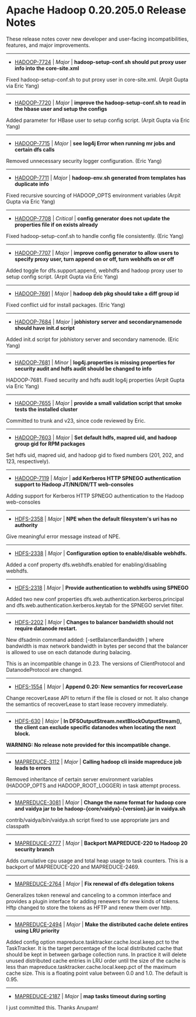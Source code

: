 
<!---
# Licensed to the Apache Software Foundation (ASF) under one
# or more contributor license agreements.  See the NOTICE file
# distributed with this work for additional information
# regarding copyright ownership.  The ASF licenses this file
# to you under the Apache License, Version 2.0 (the
# "License"); you may not use this file except in compliance
# with the License.  You may obtain a copy of the License at
#
#     http://www.apache.org/licenses/LICENSE-2.0
#
# Unless required by applicable law or agreed to in writing, software
# distributed under the License is distributed on an "AS IS" BASIS,
# WITHOUT WARRANTIES OR CONDITIONS OF ANY KIND, either express or implied.
# See the License for the specific language governing permissions and
# limitations under the License.
-->
# Apache Hadoop  0.20.205.0 Release Notes

These release notes cover new developer and user-facing incompatibilities, features, and major improvements.


---

* [HADOOP-7724](https://issues.apache.org/jira/browse/HADOOP-7724) | *Major* | **hadoop-setup-conf.sh should put proxy user info into the core-site.xml**

Fixed hadoop-setup-conf.sh to put proxy user in core-site.xml.  (Arpit Gupta via Eric Yang)


---

* [HADOOP-7720](https://issues.apache.org/jira/browse/HADOOP-7720) | *Major* | **improve the hadoop-setup-conf.sh to read in the hbase user and setup the configs**

Added parameter for HBase user to setup config script. (Arpit Gupta via Eric Yang)


---

* [HADOOP-7715](https://issues.apache.org/jira/browse/HADOOP-7715) | *Major* | **see log4j Error when running mr jobs and certain dfs calls**

Removed unnecessary security logger configuration. (Eric Yang)


---

* [HADOOP-7711](https://issues.apache.org/jira/browse/HADOOP-7711) | *Major* | **hadoop-env.sh generated from templates has duplicate info**

Fixed recursive sourcing of HADOOP\_OPTS environment variables (Arpit Gupta via Eric Yang)


---

* [HADOOP-7708](https://issues.apache.org/jira/browse/HADOOP-7708) | *Critical* | **config generator does not update the properties file if on exists already**

Fixed hadoop-setup-conf.sh to handle config file consistently.  (Eric Yang)


---

* [HADOOP-7707](https://issues.apache.org/jira/browse/HADOOP-7707) | *Major* | **improve config generator to allow users to specify proxy user, turn append on or off, turn webhdfs on or off**

Added toggle for dfs.support.append, webhdfs and hadoop proxy user to setup config script. (Arpit Gupta via Eric Yang)


---

* [HADOOP-7691](https://issues.apache.org/jira/browse/HADOOP-7691) | *Major* | **hadoop deb pkg should take a diff group id**

Fixed conflict uid for install packages. (Eric Yang)


---

* [HADOOP-7684](https://issues.apache.org/jira/browse/HADOOP-7684) | *Major* | **jobhistory server and secondarynamenode should have init.d script**

Added init.d script for jobhistory server and secondary namenode. (Eric Yang)


---

* [HADOOP-7681](https://issues.apache.org/jira/browse/HADOOP-7681) | *Minor* | **log4j.properties is missing properties for security audit and hdfs audit should be changed to info**

HADOOP-7681. Fixed security and hdfs audit log4j properties
(Arpit Gupta via Eric Yang)


---

* [HADOOP-7655](https://issues.apache.org/jira/browse/HADOOP-7655) | *Major* | **provide a small validation script that smoke tests the installed cluster**

Committed to trunk and v23, since code reviewed by Eric.


---

* [HADOOP-7603](https://issues.apache.org/jira/browse/HADOOP-7603) | *Major* | **Set default hdfs, mapred uid, and hadoop group gid for RPM packages**

Set hdfs uid, mapred uid, and hadoop gid to fixed numbers (201, 202, and 123, respectively).


---

* [HADOOP-7119](https://issues.apache.org/jira/browse/HADOOP-7119) | *Major* | **add Kerberos HTTP SPNEGO authentication support to Hadoop JT/NN/DN/TT web-consoles**

Adding support for Kerberos HTTP SPNEGO authentication to the Hadoop web-consoles


---

* [HDFS-2358](https://issues.apache.org/jira/browse/HDFS-2358) | *Major* | **NPE when the default filesystem's uri has no authority**

Give meaningful error message instead of NPE.


---

* [HDFS-2338](https://issues.apache.org/jira/browse/HDFS-2338) | *Major* | **Configuration option to enable/disable webhdfs.**

Added a conf property dfs.webhdfs.enabled for enabling/disabling webhdfs.


---

* [HDFS-2318](https://issues.apache.org/jira/browse/HDFS-2318) | *Major* | **Provide authentication to webhdfs using SPNEGO**

Added two new conf properties dfs.web.authentication.kerberos.principal and dfs.web.authentication.kerberos.keytab for the SPNEGO servlet filter.


---

* [HDFS-2202](https://issues.apache.org/jira/browse/HDFS-2202) | *Major* | **Changes to balancer bandwidth should not require datanode restart.**

New dfsadmin command added: [-setBalancerBandwidth <bandwidth>] where bandwidth is max network bandwidth in bytes per second that the balancer is allowed to use on each datanode during balacing.

This is an incompatible change in 0.23.  The versions of ClientProtocol and DatanodeProtocol are changed.


---

* [HDFS-1554](https://issues.apache.org/jira/browse/HDFS-1554) | *Major* | **Append 0.20: New semantics for recoverLease**

Change recoverLease API to return if the file is closed or not. It also change the semantics of recoverLease to start lease recovery immediately.


---

* [HDFS-630](https://issues.apache.org/jira/browse/HDFS-630) | *Major* | **In DFSOutputStream.nextBlockOutputStream(), the client can exclude specific datanodes when locating the next block.**

**WARNING: No release note provided for this incompatible change.**


---

* [MAPREDUCE-3112](https://issues.apache.org/jira/browse/MAPREDUCE-3112) | *Major* | **Calling hadoop cli inside mapreduce job leads to errors**

Removed inheritance of certain server environment variables (HADOOP\_OPTS and HADOOP\_ROOT\_LOGGER) in task attempt process.


---

* [MAPREDUCE-3081](https://issues.apache.org/jira/browse/MAPREDUCE-3081) | *Major* | **Change the name format for hadoop core and vaidya jar to be hadoop-{core/vaidya}-{version}.jar in vaidya.sh**

contrib/vaidya/bin/vaidya.sh script fixed to use appropriate jars and classpath


---

* [MAPREDUCE-2777](https://issues.apache.org/jira/browse/MAPREDUCE-2777) | *Major* | **Backport MAPREDUCE-220 to Hadoop 20 security branch**

Adds cumulative cpu usage and total heap usage to task counters. This is a backport of MAPREDUCE-220 and MAPREDUCE-2469.


---

* [MAPREDUCE-2764](https://issues.apache.org/jira/browse/MAPREDUCE-2764) | *Major* | **Fix renewal of dfs delegation tokens**

Generalizes token renewal and canceling to a common interface and provides a plugin interface for adding renewers for new kinds of tokens. Hftp changed to store the tokens as HFTP and renew them over http.


---

* [MAPREDUCE-2494](https://issues.apache.org/jira/browse/MAPREDUCE-2494) | *Major* | **Make the distributed cache delete entires using LRU priority**

Added config option mapreduce.tasktracker.cache.local.keep.pct to the TaskTracker.  It is the target percentage of the local distributed cache that should be kept in between garbage collection runs.  In practice it will delete unused distributed cache entries in LRU order until the size of the cache is less than mapreduce.tasktracker.cache.local.keep.pct of the maximum cache size.  This is a floating point value between 0.0 and 1.0.  The default is 0.95.


---

* [MAPREDUCE-2187](https://issues.apache.org/jira/browse/MAPREDUCE-2187) | *Major* | **map tasks timeout during sorting**

I just committed this. Thanks Anupam!



